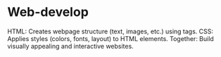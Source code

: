 # Web-develop
HTML: Creates webpage structure (text, images, etc.) using tags.  CSS: Applies styles (colors, fonts, layout) to HTML elements.  Together: Build visually appealing and interactive websites.
